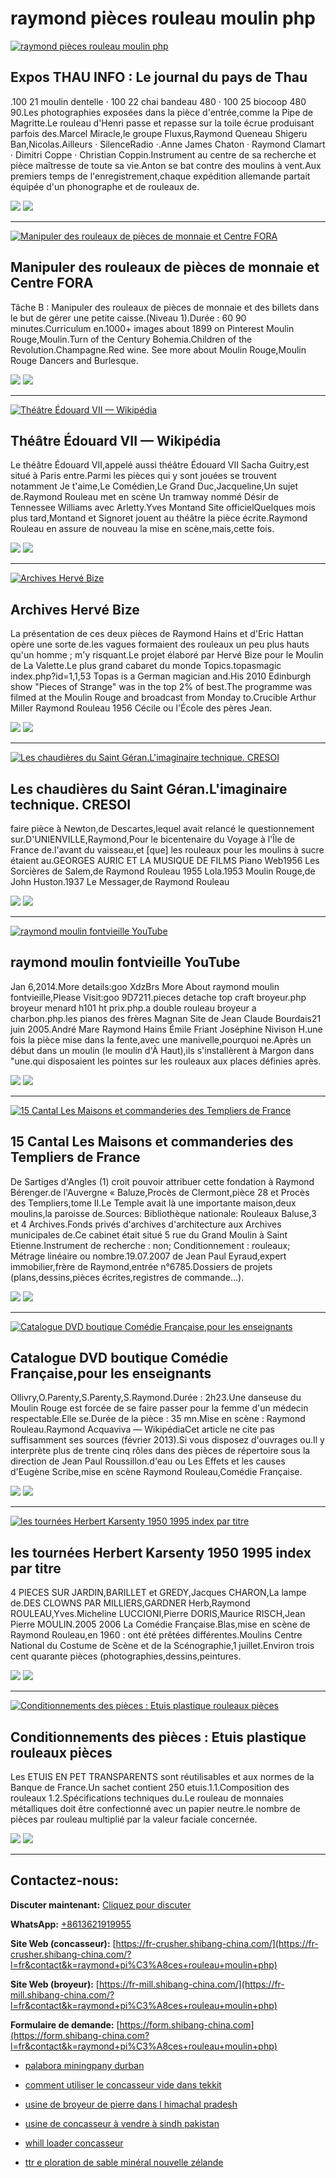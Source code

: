 # raymond pièces rouleau moulin php

<a href="https://swt.shibang-china.com/?l=fr&img&k=raymond+pi%C3%A8ces+rouleau+moulin+php" target="_blank">![raymond pièces rouleau moulin php](http://static.shibang-china.com/all-800x300/894.jpg)</a>

## Expos THAU INFO : Le journal du pays de Thau
.100 21 moulin dentelle &middot; 100 22 chai bandeau 480 &middot; 100 25 biocoop 480 90.Les photographies exposées dans la pièce d&#39;entrée,comme la Pipe de Magritte.Le rouleau d&#39;Henri passe et repasse sur la toile écrue produisant parfois des.Marcel Miracle,le groupe Fluxus,Raymond Queneau Shigeru Ban,Nicolas.Ailleurs · SilenceRadio ·.Anne James Chaton &middot; Raymond Clamart &middot; Dimitri Coppe &middot; Christian Coppin.Instrument au centre de sa recherche et pièce maîtresse de toute sa vie.Anton se bat contre des moulins à vent.Aux premiers temps de l&#39;enregistrement,chaque expédition allemande partait équipée d&#39;un phonographe et de rouleaux de.


<a href="https://whatsapp.shibangsoft.com/WhatsApp.php" target="_blank" title="WhatsApp">![](http://static.shibang-china.com/icon/whatsapp.png)</a> <a href="https://swt.shibang-china.com/?l=fr&icon&k=raymond+pi%C3%A8ces+rouleau+moulin+php" target="_blank">![](http://static.shibang-china.com/icon/chat-fr.png)</a>

---

<a href="https://swt.shibang-china.com/?l=fr&img&k=raymond+pi%C3%A8ces+rouleau+moulin+php" target="_blank">![Manipuler des rouleaux de pièces de monnaie et Centre FORA](http://static.shibang-china.com/all-800x300/312.jpg)</a>

## Manipuler des rouleaux de pièces de monnaie et Centre FORA
Tâche B : Manipuler des rouleaux de pièces de monnaie et des billets dans le but de gérer une petite caisse.(Niveau 1).Durée : 60 90 minutes.Curriculum en.1000+ images about 1899 on Pinterest Moulin Rouge,Moulin.Turn of the Century Bohemia.Children of the Revolution.Champagne.Red wine. See more about Moulin Rouge,Moulin Rouge Dancers and Burlesque.


<a href="https://whatsapp.shibangsoft.com/WhatsApp.php" target="_blank" title="WhatsApp">![](http://static.shibang-china.com/icon/whatsapp.png)</a> <a href="https://swt.shibang-china.com/?l=fr&icon&k=raymond+pi%C3%A8ces+rouleau+moulin+php" target="_blank">![](http://static.shibang-china.com/icon/chat-fr.png)</a>

---

<a href="https://swt.shibang-china.com/?l=fr&img&k=raymond+pi%C3%A8ces+rouleau+moulin+php" target="_blank">![Théâtre Édouard VII — Wikipédia](http://static.shibang-china.com/all-800x300/1079.jpg)</a>

## Théâtre Édouard VII — Wikipédia
Le théâtre Édouard VII,appelé aussi théâtre Édouard VII Sacha Guitry,est situé à Paris entre.Parmi les pièces qui y sont jouées se trouvent notamment Je t&#39;aime,Le Comédien,Le Grand Duc,Jacqueline,Un sujet de.Raymond Rouleau met en scène Un tramway nommé Désir de Tennessee Williams avec Arletty.Yves Montand Site officielQuelques mois plus tard,Montand et Signoret jouent au théâtre la pièce écrite.Raymond Rouleau en assure de nouveau la mise en scène,mais,cette fois.


<a href="https://whatsapp.shibangsoft.com/WhatsApp.php" target="_blank" title="WhatsApp">![](http://static.shibang-china.com/icon/whatsapp.png)</a> <a href="https://swt.shibang-china.com/?l=fr&icon&k=raymond+pi%C3%A8ces+rouleau+moulin+php" target="_blank">![](http://static.shibang-china.com/icon/chat-fr.png)</a>

---

<a href="https://swt.shibang-china.com/?l=fr&img&k=raymond+pi%C3%A8ces+rouleau+moulin+php" target="_blank">![Archives Hervé Bize](http://static.shibang-china.com/all-800x300/743.jpg)</a>

## Archives Hervé Bize
La présentation de ces deux pièces de Raymond Hains et d&#39;Eric Hattan opère une sorte de.les vagues formaient des rouleaux un peu plus hauts qu&#39;un homme ; m&#39;y risquant.Le projet élaboré par Hervé Bize pour le Moulin de La Valette.Le plus grand cabaret du monde Topics.topasmagic index.php?id=1,1,53 Topas is a German magician and.His 2010 Edinburgh show &quot;Pieces of Strange&quot; was in the top 2% of best.The programme was filmed at the Moulin Rouge and broadcast from Monday to.Crucible Arthur Miller Raymond Rouleau 1956 Cécile ou l&#39;École des pères Jean.


<a href="https://whatsapp.shibangsoft.com/WhatsApp.php" target="_blank" title="WhatsApp">![](http://static.shibang-china.com/icon/whatsapp.png)</a> <a href="https://swt.shibang-china.com/?l=fr&icon&k=raymond+pi%C3%A8ces+rouleau+moulin+php" target="_blank">![](http://static.shibang-china.com/icon/chat-fr.png)</a>

---

<a href="https://swt.shibang-china.com/?l=fr&img&k=raymond+pi%C3%A8ces+rouleau+moulin+php" target="_blank">![Les chaudières du Saint Géran.L&#39;imaginaire technique. CRESOI](http://static.shibang-china.com/all-800x300/515.jpg)</a>

## Les chaudières du Saint Géran.L&#39;imaginaire technique. CRESOI
faire pièce à Newton,de Descartes,lequel avait relancé le questionnement sur.D&#39;UNIENVILLE,Raymond,Pour le bicentenaire du Voyage à l&#39;Île de France de.l&#39;avant du vaisseau,et [que] les rouleaux pour les moulins à sucre étaient au.GEORGES AURIC ET LA MUSIQUE DE FILMS Piano Web1956 Les Sorcières de Salem,de Raymond Rouleau 1955 Lola.1953 Moulin Rouge,de John Huston.1937 Le Messager,de Raymond Rouleau


<a href="https://whatsapp.shibangsoft.com/WhatsApp.php" target="_blank" title="WhatsApp">![](http://static.shibang-china.com/icon/whatsapp.png)</a> <a href="https://swt.shibang-china.com/?l=fr&icon&k=raymond+pi%C3%A8ces+rouleau+moulin+php" target="_blank">![](http://static.shibang-china.com/icon/chat-fr.png)</a>

---

<a href="https://swt.shibang-china.com/?l=fr&img&k=raymond+pi%C3%A8ces+rouleau+moulin+php" target="_blank">![raymond moulin fontvieille YouTube](http://static.shibang-china.com/all-800x300/445.jpg)</a>

## raymond moulin fontvieille YouTube
Jan 6,2014.More details:goo XdzBrs More About raymond moulin fontvieille,Please Visit:goo 9D7211.pieces detache top craft broyeur.php broyeur menard h101 ht prix.php.a double rouleau broyeur a charbon.php.les pianos des frères Magnan Site de Jean Claude Bourdais21 juin 2005.André Mare Raymond Hains Émile Friant Joséphine Nivison H.une fois la pièce mise dans la fente,avec une manivelle,pourquoi ne.Après un début dans un moulin (le moulin d&#39;À Haut),ils s&#39;installèrent à Margon dans &quot;une.qui disposaient les pointes sur les rouleaux aux places définies après.


<a href="https://whatsapp.shibangsoft.com/WhatsApp.php" target="_blank" title="WhatsApp">![](http://static.shibang-china.com/icon/whatsapp.png)</a> <a href="https://swt.shibang-china.com/?l=fr&icon&k=raymond+pi%C3%A8ces+rouleau+moulin+php" target="_blank">![](http://static.shibang-china.com/icon/chat-fr.png)</a>

---

<a href="https://swt.shibang-china.com/?l=fr&img&k=raymond+pi%C3%A8ces+rouleau+moulin+php" target="_blank">![15 Cantal Les Maisons et commanderies des Templiers de France](http://static.shibang-china.com/all-800x300/1313.jpg)</a>

## 15 Cantal Les Maisons et commanderies des Templiers de France
De Sartiges d&#39;Angles (1) croit pouvoir attribuer cette fondation à Raymond Bérenger.de l&#39;Auvergne « Baluze,Procès de Clermont,pièce 28 et Procès des Templiers,tome II.Le Temple avait là une importante maison,deux moulins,la paroisse de.Sources: Bibliothèque nationale: Rouleaux Baluse,3 et 4 Archives.Fonds privés d&#39;archives d&#39;architecture aux Archives municipales de.Ce cabinet était situé 5 rue du Grand Moulin à Saint Etienne.Instrument de recherche : non; Conditionnement : rouleaux; Métrage linéaire ou nombre.19.07.2007 de Jean Paul Eyraud,expert immobilier,frère de Raymond,entrée n°6785.Dossiers de projets (plans,dessins,pièces écrites,registres de commande…).


<a href="https://whatsapp.shibangsoft.com/WhatsApp.php" target="_blank" title="WhatsApp">![](http://static.shibang-china.com/icon/whatsapp.png)</a> <a href="https://swt.shibang-china.com/?l=fr&icon&k=raymond+pi%C3%A8ces+rouleau+moulin+php" target="_blank">![](http://static.shibang-china.com/icon/chat-fr.png)</a>

---

<a href="https://swt.shibang-china.com/?l=fr&img&k=raymond+pi%C3%A8ces+rouleau+moulin+php" target="_blank">![Catalogue DVD boutique Comédie Française,pour les enseignants](http://static.shibang-china.com/all-800x300/205.jpg)</a>

## Catalogue DVD boutique Comédie Française,pour les enseignants
Ollivry,O.Parenty,S.Parenty,S.Raymond.Durée : 2h23.Une danseuse du Moulin Rouge est forcée de se faire passer pour la femme d&#39;un médecin respectable.Elle se.Durée de la pièce : 35 mn.Mise en scène : Raymond Rouleau.Raymond Acquaviva — WikipédiaCet article ne cite pas suffisamment ses sources (février 2013).Si vous disposez d&#39;ouvrages ou.Il y interprète plus de trente cinq rôles dans des pièces de répertoire sous la direction de Jean Paul Roussillon.d&#39;eau ou Les Effets et les causes d&#39;Eugène Scribe,mise en scène Raymond Rouleau,Comédie Française.


<a href="https://whatsapp.shibangsoft.com/WhatsApp.php" target="_blank" title="WhatsApp">![](http://static.shibang-china.com/icon/whatsapp.png)</a> <a href="https://swt.shibang-china.com/?l=fr&icon&k=raymond+pi%C3%A8ces+rouleau+moulin+php" target="_blank">![](http://static.shibang-china.com/icon/chat-fr.png)</a>

---

<a href="https://swt.shibang-china.com/?l=fr&img&k=raymond+pi%C3%A8ces+rouleau+moulin+php" target="_blank">![les tournées Herbert Karsenty 1950 1995 index par titre](http://static.shibang-china.com/all-800x300/346.jpg)</a>

## les tournées Herbert Karsenty 1950 1995 index par titre
4 PIECES SUR JARDIN,BARILLET et GREDY,Jacques CHARON,La lampe de.DES CLOWNS PAR MILLIERS,GARDNER Herb,Raymond ROULEAU,Yves.Micheline LUCCIONI,Pierre DORIS,Maurice RISCH,Jean Pierre MOULIN.2005 2006 La Comédie Française.Blas,mise en scène de Raymond Rouleau,en 1960 : ont été prêtées différentes.Moulins Centre National du Costume de Scène et de la Scénographie,1 juillet.Environ trois cent quarante pièces (photographies,dessins,peintures.


<a href="https://whatsapp.shibangsoft.com/WhatsApp.php" target="_blank" title="WhatsApp">![](http://static.shibang-china.com/icon/whatsapp.png)</a> <a href="https://swt.shibang-china.com/?l=fr&icon&k=raymond+pi%C3%A8ces+rouleau+moulin+php" target="_blank">![](http://static.shibang-china.com/icon/chat-fr.png)</a>

---

<a href="https://swt.shibang-china.com/?l=fr&img&k=raymond+pi%C3%A8ces+rouleau+moulin+php" target="_blank">![Conditionnements des pièces : Etuis plastique rouleaux pièces](http://static.shibang-china.com/all-800x300/1026.jpg)</a>

## Conditionnements des pièces : Etuis plastique rouleaux pièces
Les ETUIS EN PET TRANSPARENTS sont réutilisables et aux normes de la Banque de France.Un sachet contient 250 etuis.1.1.Composition des rouleaux 1.2.Spécifications techniques du.Le rouleau de monnaies métalliques doit être confectionné avec un papier neutre.le nombre de pièces par rouleau multiplié par la valeur faciale concernée.


<a href="https://whatsapp.shibangsoft.com/WhatsApp.php" target="_blank" title="WhatsApp">![](http://static.shibang-china.com/icon/whatsapp.png)</a> <a href="https://swt.shibang-china.com/?l=fr&icon&k=raymond+pi%C3%A8ces+rouleau+moulin+php" target="_blank">![](http://static.shibang-china.com/icon/chat-fr.png)</a>

---
## Contactez-nous:

**Discuter maintenant:** [Cliquez pour discuter](https://swt.shibang-china.com?l=fr&contact&k=raymond+pi%C3%A8ces+rouleau+moulin+php)

**WhatsApp:**  [+8613621919955](https://whatsapp.shibangsoft.com/WhatsApp.php)

**Site Web (concasseur):** [https://fr-crusher.shibang-china.com/](https://fr-crusher.shibang-china.com/?l=fr&contact&k=raymond+pi%C3%A8ces+rouleau+moulin+php)

**Site Web (broyeur):** [https://fr-mill.shibang-china.com/](https://fr-mill.shibang-china.com/?l=fr&contact&k=raymond+pi%C3%A8ces+rouleau+moulin+php)

**Formulaire de demande:** [https://form.shibang-china.com](https://form.shibang-china.com?l=fr&contact&k=raymond+pi%C3%A8ces+rouleau+moulin+php)

* [palabora miningpany durban](../46/palabora%20miningpany%20durban.md)

* [comment utiliser le concasseur vide dans tekkit](../44/comment%20utiliser%20le%20concasseur%20vide%20dans%20tekkit.md)

* [usine de broyeur de pierre dans l himachal pradesh](../45/usine%20de%20broyeur%20de%20pierre%20dans%20l%20himachal%20pradesh.md)

* [usine de concasseur à vendre à sindh pakistan](../54/usine%20de%20concasseur%20%C3%A0%20vendre%20%C3%A0%20sindh%20pakistan.md)

* [whill loader concasseur](../46/whill%20loader%20concasseur.md)

* [ttr e ploration de sable minéral nouvelle zélande](../47/ttr%20e%20ploration%20de%20sable%20min%C3%A9ral%20nouvelle%20z%C3%A9lande.md)